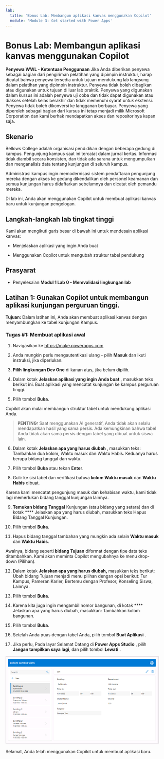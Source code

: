 ```yaml
---
lab:
  title: 'Bonus Lab: Membangun aplikasi kanvas menggunakan Copilot'
  module: 'Module 3: Get started with Power Apps'
---
```


# Bonus Lab: Membangun aplikasi kanvas menggunakan Copilot

**Penyewa WWL - Ketentuan Penggunaan** Jika Anda diberikan penyewa sebagai bagian dari pengiriman pelatihan yang dipimpin instruktur, harap dicatat bahwa penyewa tersedia untuk tujuan mendukung lab langsung dalam pelatihan yang dipimpin instruktur. Penyewa tidak boleh dibagikan atau digunakan untuk tujuan di luar lab praktik. Penyewa yang digunakan dalam kursus ini adalah penyewa uji coba dan tidak dapat digunakan atau diakses setelah kelas berakhir dan tidak memenuhi syarat untuk ekstensi. Penyewa tidak boleh dikonversi ke langganan berbayar. Penyewa yang diperoleh sebagai bagian dari kursus ini tetap menjadi milik Microsoft Corporation dan kami berhak mendapatkan akses dan repositorinya kapan saja. 

## Skenario

Bellows College adalah organisasi pendidikan dengan beberapa gedung di kampus. Pengunjung kampus saat ini tercatat dalam jurnal kertas. Informasi tidak diambil secara konsisten, dan tidak ada sarana untuk mengumpulkan dan menganalisis data tentang kunjungan di seluruh kampus.

Administrasi kampus ingin memodernisasi sistem pendaftaran pengunjung mereka dengan akses ke gedung dikendalikan oleh personel keamanan dan semua kunjungan harus didaftarkan sebelumnya dan dicatat oleh pemandu mereka.

Di lab ini, Anda akan menggunakan Copilot untuk membuat aplikasi kanvas baru untuk kunjungan pengelogan. 

## Langkah-langkah lab tingkat tinggi

Kami akan mengikuti garis besar di bawah ini untuk mendesain aplikasi kanvas:

- Menjelaskan aplikasi yang ingin Anda buat

- Menggunakan Copilot untuk mengubah struktur tabel pendukung

 ## Prasyarat

- Penyelesaian **Modul 1 Lab 0 - Memvalidasi lingkungan lab**

## Latihan 1: Gunakan Copilot untuk membangun aplikasi kunjungan perguruan tinggi.

**Tujuan:** Dalam latihan ini, Anda akan membuat aplikasi kanvas dengan menyambungkan ke tabel kunjungan Kampus.

### Tugas \#1: Membuat aplikasi awal

1. Navigasikan ke https://make.powerapps.com

2. Anda mungkin perlu mengautentikasi ulang - pilih **Masuk** dan ikuti instruksi, jika diperlukan.

3. **Pilih lingkungan Dev One** di kanan atas, jika belum dipilih.

4. Dalam kotak **Jelaskan aplikasi yang ingin Anda buat** , masukkan teks berikut ini. Buat aplikasi yang mencatat kunjungan ke kampus perguruan tinggi. 

5. Pilih tombol **Buka**.

Copilot akan mulai membangun struktur tabel untuk mendukung aplikasi Anda. 

> **PENTING:** Saat menggunakan AI generatif, Anda tidak akan selalu mendapatkan hasil yang sama persis. Ada kemungkinan bahwa tabel Anda tidak akan sama persis dengan tabel yang dibuat untuk siswa lain. 

6. Dalam kotak **Jelaskan apa yang harus diubah** , masukkan teks: Tambahkan dua kolom, Waktu masuk dan Waktu Habis. Keduanya harus berupa bidang tanggal dan waktu.  

7. Pilih tombol **Buka** atau tekan **Enter**. 

8. Gulir ke sisi tabel dan verifikasi bahwa **kolom Waktu masuk** dan **Waktu Habis** dibuat. 

Karena kami mencatat pengunjung masuk dan kehabisan waktu, kami tidak lagi memerlukan bidang tanggal kunjungan lainnya. 

9. **Temukan bidang Tanggal** Kunjungan (atau bidang yang setara) dan di kotak **** Jelaskan apa yang harus diubah, masukkan teks Hapus Bidang Tanggal Kunjungan. 

10. Pilih tombol **Buka**. 

11. Hapus bidang tanggal tambahan yang mungkin ada selain **Waktu masuk** dan **Waktu Habis**. 

Awalnya, bidang seperti **bidang Tujuan** diformat dengan tipe data teks ditambahkan. Kami akan meminta Copilot mengubahnya ke menu drop-down (Pilihan). 

12. Dalam kotak **Jelaskan apa yang harus diubah,** masukkan teks berikut: Ubah bidang Tujuan menjadi menu pilihan dengan opsi berikut: Tur Kampus, Pameran Karier, Bertemu dengan Profesor, Konseling Siswa, Lainnya. 

13. Pilih tombol **Buka**. 

14. Karena kita juga ingin mengambil nomor bangunan, di kotak **** Jelaskan apa yang harus diubah, masukkan: Tambahkan kolom bangunan. 

15. Pilih tombol **Buka**. 

16. Setelah Anda puas dengan tabel Anda, pilih tombol **Buat Aplikasi** . 

17. Jika perlu, Pada layar Selamat Datang di **Power Apps Studio** , pilih **Jangan tampilkan saya lagi**, dan pilih tombol **Lewati** . 

![Cuplikan layar aplikasi yang baru saja dibuat](media/bonus-lab-copilot-01.png)

Selamat, Anda telah menggunakan Copilot untuk membuat aplikasi baru. 
